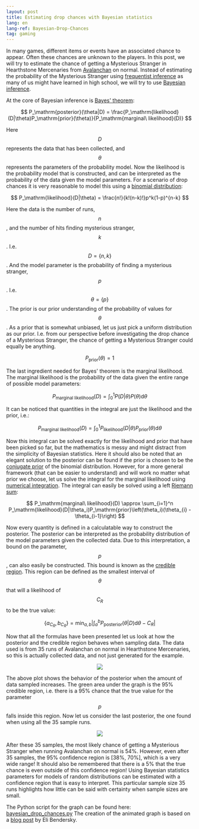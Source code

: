```yaml
---
layout: post
title: Estimating drop chances with Bayesian statistics
lang: en
lang-ref: Bayesian-Drop-Chances
tag: gaming
---
```


In many games, different items or events have an associated chance to appear.
Often these chances are unknown to the players.
In this post, we will try to estimate the chance of getting a Mysterious Stranger in Hearthstone Mercenaries from [Avalanchan](https://outof.cards/hearthstone/mercenaries/bounties/34-avalanchan/) on normal.
Instead of estimating the probability of the Mysterious Stranger using [frequentist inference](https://en.wikipedia.org/wiki/Frequentist_inference) as many of us might have learned in high school,
we will try to use [Bayesian inference](https://en.wikipedia.org/wiki/Bayesian_inference).

At the core of Bayesian inference is [Bayes' theorem](https://en.wikipedia.org/wiki/Bayes%27_theorem):

$$ P_\mathrm{posterior}(\theta|D) = \frac{P_\mathrm{likelihood}(D|\theta)P_\mathrm{prior}(\theta)}{P_\mathrm{marginal\ likelihood}(D)} $$

Here $$D$$ represents the data that has been collected, and $$\theta$$ represents the parameters of the probability model.
Now the likelihood is the probability model that is constructed, and can be interpreted as the probability of the data given the model parameters.
For a scenario of drop chances it is very reasonable to model this using a [binomial distribution](https://en.wikipedia.org/wiki/Binomial_distribution):

$$ P_\mathrm{likelihood}(D|\theta) = \frac{n!}{k!(n-k)!}p^k(1-p)^{n-k} $$

Here the data is the number of runs, $$n$$, and the number of hits finding mysterious stranger, $$k$$.
I.e. $$D=\{n,k\}$$.
And the model parameter is the probability of finding a mysterious stranger, $$p$$.
I.e. $$\theta=\{p\}$$.
The prior is our prior understanding of the probability of values for $$\theta$$.
As a prior that is somewhat unbiased, let us just pick a uniform distribution as our prior.
I.e. from our perspective before investigating the drop chance of a Mysterious Stranger, the chance of getting a Mysterious Stranger could equally be anything.

$$ P_\mathrm{prior}(\theta) = 1$$

The last ingredient needed for Bayes' theorem is the marginal likelihood.
The marginal likelihood is the probability of the data given the entire range of possible model parameters:

$$ P_\mathrm{marginal\ likelihood}(D) = \int_0^1 P(D|\theta)P(\theta) \mathrm{d}\theta $$

It can be noticed that quantities in the integral are just the likelihood and the prior, i.e.:

$$ P_\mathrm{marginal\ likelihood}(D) = \int_0^1 P_\mathrm{likelihood}(D|\theta)P_\mathrm{prior}(\theta) \mathrm{d}\theta $$

Now this integral can be solved exactly for the likelihood and prior that have been picked so far, but the mathematics is messy and might distract from the simplicity of Bayesian statistics.
Here it should also be noted that an elegant solution to the posterior can be found if the prior is chosen to be the [conjugate prior](https://en.wikipedia.org/wiki/Conjugate_prior) of the binomial distribution.
However, for a more general framework (that can be easier to understand) and will work no matter what prior we choose, let us solve the integral for the marginal likelihood using [numerical integration](https://en.wikipedia.org/wiki/Numerical_integration).
The integral can easily be solved using a left [Riemann sum](https://en.wikipedia.org/wiki/Riemann_sum):

$$ P_\mathrm{marginal\ likelihood}(D) \approx \sum_{i=1}^n P_\mathrm{likelihood}(D|\theta_i)P_\mathrm{prior}\left(\theta_i)(\theta_{i} - \theta_{i-1}\right) $$

Now every quantity is defined in a calculatable way to construct the posterior.
The posterior can be interpreted as the probability distribution of the model parameters given the collected data.
Due to this interpretation, a bound on the parameter, $$p$$, can also easily be constructed.
This bound is known as the [credible region](https://en.wikipedia.org/wiki/Credible_interval).
This region can be defined as the smallest interval of $$\theta$$ that will a likelihood of $$C_R$$ to be the true value:

$$ \{a_{C_R}, b_{C_R}\} = \min_{a,b}\left|\int_a^b P_\mathrm{posterior}(\theta|D)\mathrm{d}\theta - C_R\right| $$

Now that all the formulas have been presented let us look at how the posterior and the credible region behaves when sampling data.
The data used is from 35 runs of Avalanchan on normal in Hearthstone Mercenaries, so this is actually collected data, and not just generated for the example.

<p align="center">
<img src="{{ site.baseurl }}/assets/plots/ms_bayesian.gif">
</p>

The above plot shows the behavior of the posterior when the amount of data sampled increases.
The green area under the graph is the 95% credible region, i.e. there is a 95% chance that the true value for the parameter $$p$$ falls inside this region.
Now let us consider the last posterior, the one found when using all the 35 sample runs.

<p align="center">
<img src="{{ site.baseurl }}/assets/plots/bayesian_mysterious_stranger.svg">
</p>

After these 35 samples, the most likely chance of getting a Mysterious Stranger when running Avalanchan on normal is 54%.
However, even after 35 samples, the 95% confidence region is [38%, 70%], which is a very wide range!
It should also be remembered that there is a 5% that the true chance is even outside of this confidence region!
Using Bayesian statistics parameters for models of random distributions can be estimated with a confidence region that is easy to interpret.
This particular sample size 35 runs highlights how little can be said with certainty when sample sizes are small.

The Python script for the graph can be found here: [bayesian_drop_chances.py]({{site.baseurl}}/assets/python_scripts/bayesian_drop_chances.py)
The creation of the animated graph is based on a [blog post](https://eli.thegreenplace.net/2016/drawing-animated-gifs-with-matplotlib/) by Eli Bendersky.
